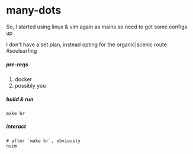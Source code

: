 # many-dots

So, I started using linux & vim again as mains so need to get some configs up

I don't have a set plan, instead opting for the organic|scenic route #soulsurfing


##### pre-reqs

1. docker
2. possibly you

##### build & run

`make br`


##### interact

```
# after `make br`, obviously
nvim
```
